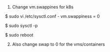 1. Change vm.swappines for k8s

  $ sudo vi /etc/sysctl.conf
    - vm.swappiness = 0

  $ sudo sysctl -p

  $ sudo reboot

2. Also change swap to 0 for the vms/containers
